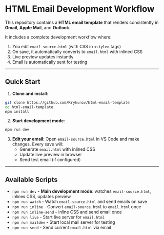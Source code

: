 # HTML Email Development Workflow

This repository contains a **HTML email template** that renders consistently in **Gmail**, **Apple Mail**, and **Outlook**.

It includes a complete development workflow where:

1. You edit `email-source.html` (with CSS in `<style>` tags)
2. On save, it automatically converts to `email.html` with inlined CSS
3. Live preview updates instantly
4. Email is automatically sent for testing

---

## Quick Start

1. **Clone and install**:

```bash
git clone https://github.com/Krykunov/html-email-template
cd html-email-template
npm install
```

2. **Start development mode**:

```bash
npm run dev
```

3. **Edit your email**: Open `email-source.html` in VS Code and make changes. Every save will:
   - Generate `email.html` with inlined CSS
   - Update live preview in browser
   - Send test email (if configured)

---

## Available Scripts

- `npm run dev` - **Main development mode**: watches `email-source.html`, inlines CSS, updates preview
- `npm run watch` - Watch `email-source.html` and send emails on save
- `npm run inline` - Convert `email-source.html` to `email.html` once
- `npm run inline-send` - Inline CSS and send email once
- `npm run live` - Start live server for `email.html`
- `npm run maildev` - Start local mail server for testing
- `npm run send` - Send current `email.html` via email
